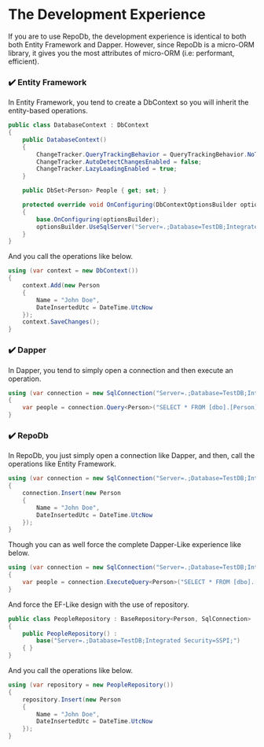 ﻿# The Development Experience

If you are to use RepoDb, the development experience is identical to both both Entity Framework and Dapper. However, since RepoDb is a micro-ORM library, it gives you the most attributes of micro-ORM (i.e: performant, efficient).

### :heavy_check_mark: Entity Framework

In Entity Framework, you tend to create a DbContext so you will inherit the entity-based operations.

```csharp
public class DatabaseContext : DbContext
{
	public DatabaseContext()
	{
		ChangeTracker.QueryTrackingBehavior = QueryTrackingBehavior.NoTracking;
		ChangeTracker.AutoDetectChangesEnabled = false;
		ChangeTracker.LazyLoadingEnabled = true;
	}

	public DbSet<Person> People { get; set; }

	protected override void OnConfiguring(DbContextOptionsBuilder optionsBuilder)
	{
		base.OnConfiguring(optionsBuilder);
		optionsBuilder.UseSqlServer("Server=.;Database=TestDB;Integrated Security=SSPI;");
	}
}
```

And you call the operations like below.

```csharp
using (var context = new DbContext())
{
	context.Add(new Person
	{
		Name = "John Doe",
		DateInsertedUtc = DateTime.UtcNow
	});
	context.SaveChanges();
}
```

### :heavy_check_mark: Dapper

In Dapper, you tend to simply open a connection and then execute an operation.

```csharp
using (var connection = new SqlConnection("Server=.;Database=TestDB;Integrated Security=SSPI;"))
{
	var people = connection.Query<Person>("SELECT * FROM [dbo].[Person]");
}
```

### :heavy_check_mark: RepoDb

In RepoDb, you just simply open a connection like Dapper, and then, call the operations like Entity Framework.

```csharp
using (var connection = new SqlConnection("Server=.;Database=TestDB;Integrated Security=SSPI;"))
{
	connection.Insert(new Person
	{
		Name = "John Doe",
		DateInsertedUtc = DateTime.UtcNow
	});
}
```

Though you can as well force the complete Dapper-Like experience like below.

```csharp
using (var connection = new SqlConnection("Server=.;Database=TestDB;Integrated Security=SSPI;"))
{
	var people = connection.ExecuteQuery<Person>("SELECT * FROM [dbo].[Person]");
}
```

And force the EF-Like design with the use of repository.

```csharp
public class PeopleRepository : BaseRepository<Person, SqlConnection>
{
	public PeopleRepository() :
		base("Server=.;Database=TestDB;Integrated Security=SSPI;")
	{ }
}
```

And you call the operations like below.

```csharp
using (var repository = new PeopleRepository())
{
	repository.Insert(new Person
	{
		Name = "John Doe",
		DateInsertedUtc = DateTime.UtcNow
	});
}
```
